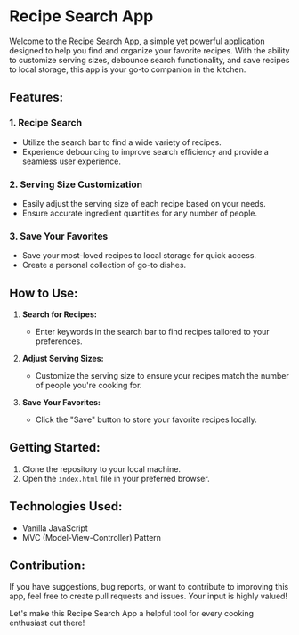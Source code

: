 # Recipe Search App

Welcome to the Recipe Search App, a simple yet powerful application designed to help you find and organize your favorite recipes. With the ability to customize serving sizes, debounce search functionality, and save recipes to local storage, this app is your go-to companion in the kitchen.

## Features:

### 1. Recipe Search
- Utilize the search bar to find a wide variety of recipes.
- Experience debouncing to improve search efficiency and provide a seamless user experience.

### 2. Serving Size Customization
- Easily adjust the serving size of each recipe based on your needs.
- Ensure accurate ingredient quantities for any number of people.

### 3. Save Your Favorites
- Save your most-loved recipes to local storage for quick access.
- Create a personal collection of go-to dishes.

## How to Use:

1. **Search for Recipes:**
   - Enter keywords in the search bar to find recipes tailored to your preferences.

2. **Adjust Serving Sizes:**
   - Customize the serving size to ensure your recipes match the number of people you're cooking for.

3. **Save Your Favorites:**
   - Click the "Save" button to store your favorite recipes locally.

## Getting Started:

1. Clone the repository to your local machine.
2. Open the `index.html` file in your preferred browser.

## Technologies Used:

- Vanilla JavaScript
- MVC (Model-View-Controller) Pattern

## Contribution:

If you have suggestions, bug reports, or want to contribute to improving this app, feel free to create pull requests and issues. Your input is highly valued!

Let's make this Recipe Search App a helpful tool for every cooking enthusiast out there!
